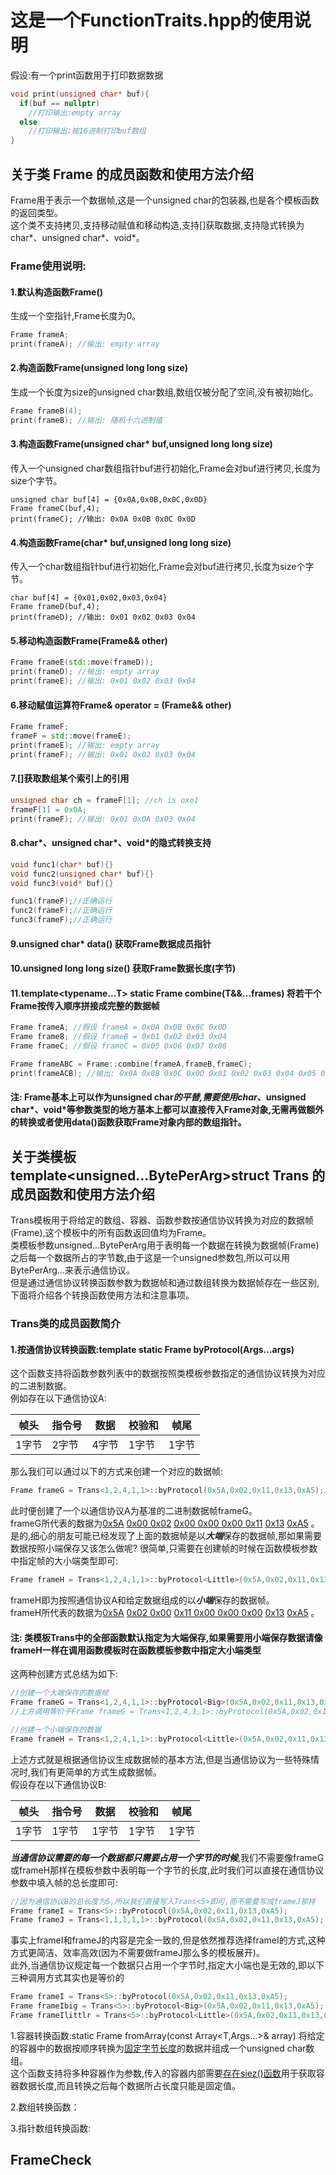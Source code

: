 # 这是一个FunctionTraits.hpp的使用说明

假设:有一个print函数用于打印数据数据
```c++
void print(unsigned char* buf){
  if(buf == nullptr)
    //打印输出:empty array
  else
    //打印输出:按16进制打印buf数组
}
```

## 关于类 Frame 的成员函数和使用方法介绍
Frame用于表示一个数据帧,这是一个unsigned char的包装器,也是各个模板函数的返回类型。 <br />
这个类不支持拷贝,支持移动赋值和移动构造,支持[]获取数据,支持隐式转换为char*、unsigned char*、void*。<br />

### Frame使用说明:<br />
#### 1.默认构造函数Frame()
生成一个空指针,Frame长度为0。 <br />
```c++
Frame frameA;
print(frameA); //输出: empty array
```

#### 2.构造函数Frame(unsigned long long size)
生成一个长度为size的unsigned char数组,数组仅被分配了空间,没有被初始化。<br />
```c++
Frame frameB(4);
print(frameB); //输出: 随机十六进制值
```

#### 3.构造函数Frame(unsigned char* buf,unsigned long long size)
传入一个unsigned char数组指针buf进行初始化,Frame会对buf进行拷贝,长度为size个字节。<br />
```
unsigned char buf[4] = {0x0A,0x0B,0x0C,0x0D}
Frame frameC(buf,4);
print(frameC); //输出: 0x0A 0x0B 0x0C 0x0D
```

#### 4.构造函数Frame(char* buf,unsigned long long size)
传入一个char数组指针buf进行初始化,Frame会对buf进行拷贝,长度为size个字节。<br />
```
char buf[4] = {0x01,0x02,0x03,0x04}
Frame frameD(buf,4);
print(frameD); //输出: 0x01 0x02 0x03 0x04
```

#### 5.移动构造函数Frame(Frame&& other)
```c++
Frame frameE(std::move(frameD));
print(frameD); //输出: empty array
print(frameE); //输出: 0x01 0x02 0x03 0x04
```

#### 6.移动赋值运算符Frame& operator = (Frame&& other) 
```c++
Frame frameF;
frameF = std::move(frameE);
print(frameE); //输出: empty array
print(frameF); //输出: 0x01 0x02 0x03 0x04
```

#### 7.[]获取数组某个索引上的引用
```c++
unsigned char ch = frameF[1]; //ch is oxo1
frameF[1] = 0x0A;
print(frameF); //输出: 0x01 0x0A 0x03 0x04
```

#### 8.char*、unsigned char*、void*的隐式转换支持
```c++
void func1(char* buf){}
void func2(unsigned char* buf){}
void func3(void* buf){}

func1(frameF);//正确运行
func2(frameF);//正确运行
func3(frameF);//正确运行
```
#### 9.unsigned char* data() 获取Frame数据成员指针

#### 10.unsigned long long size() 获取Frame数据长度(字节) 

#### 11.template<typename...T> static Frame combine(T&&...frames) 将若干个Frame按传入顺序拼接成完整的数据帧 
```c++
Frame frameA; //假设 frameA = 0x0A 0x0B 0x0C 0x0D
Frame frameB; //假设 frameB = 0x01 0x02 0x03 0x04
Frame frameC; //假设 frameC = 0x05 0x06 0x07 0x08

Frame frameABC = Frame::combine(frameA,frameB,frameC);
print(frameACB); //输出: 0x0A 0x0B 0x0C 0x0D 0x01 0x02 0x03 0x04 0x05 0x06 0x07 0x08
```
#### 注: Frame基本上可以作为unsigned char*的平替,需要使用char*、unsigned char*、void*等参数类型的地方基本上都可以直接传入Frame对象,无需再做额外的转换或者使用data()函数获取Frame对象内部的数组指针。 <br />

## 关于类模板 template<unsigned...BytePerArg>struct Trans 的成员函数和使用方法介绍
Trans模板用于将给定的数组、容器、函数参数按通信协议转换为对应的数据帧(Frame),这个模板中的所有函数返回值均为Frame。<br />
类模板参数unsigned...BytePerArg用于表明每一个数据在转换为数据帧(Frame)之后每一个数据所占的字节数,由于这是一个unsigned参数包,所以可以用BytePerArg...来表示通信协议。<br />
但是通过通信协议转换函数参数为数据帧和通过数组转换为数据帧存在一些区别,下面将介绍各个转换函数使用方法和注意事项。<br />

### Trans类的成员函数简介
#### 1.按通信协议转换函数:template<ByteMode Mode = Big, typename...Args> static Frame byProtocol(Args...args)
这个函数支持将函数参数列表中的数据按照类模板参数指定的通信协议转换为对应的二进制数据。<br />
例如存在以下通信协议A:<br />

帧头  | 指令号 | 数据  | 校验和 | 帧尾
----  | ----- | ----- | ----- | -----
1字节 | 2字节 |  4字节 | 1字节 | 1字节

那么我们可以通过以下的方式来创建一个对应的数据帧:
```c++
Frame frameG = Trans<1,2,4,1,1>::byProtocol(0x5A,0x02,0x11,0x13,0xA5);//创建一个大端保存的数据帧
```
此时便创建了一个以通信协议A为基准的二进制数据帧frameG。 <br />
frameG所代表的数据为<ins>0x5A</ins> <ins>0x00 0x02</ins> <ins>0x00 0x00 0x00 0x11</ins> <ins>0x13</ins> <ins>0xA5</ins> 。 <br />
是的,细心的朋友可能已经发现了上面的数据帧是以***大端***保存的数据帧,那如果需要数据按照小端保存又该怎么做呢? 很简单,只需要在创建帧的时候在函数模板参数中指定帧的大小端类型即可:
```c++
Frame frameH = Trans<1,2,4,1,1>::byProtocol<Little>(0x5A,0x02,0x11,0x13,0xA5);//创建一个小端保存的数据
```
frameH即为按照通信协议A和给定数据组成的以***小端***保存的数据帧。 <br />
frameH所代表的数据为<ins>0x5A</ins> <ins>0x02 0x00</ins> <ins>0x11 0x00 0x00 0x00</ins> <ins>0x13</ins> <ins>0xA5</ins> 。 <br />

#### 注: 类模板Trans中的全部函数默认指定为大端保存,如果需要用小端保存数据请像frameH一样在调用函数模板时在函数模板参数中指定大小端类型
这两种创建方式总结为如下:
```c++
//创建一个大端保存的数据帧
Frame frameG = Trans<1,2,4,1,1>::byProtocol<Big>(0x5A,0x02,0x11,0x13,0xA5);
//上方调用等价于Frame frameG = Trans<1,2,4,1,1>::byProtocol(0x5A,0x02,0x11,0x13,0xA5)

//创建一个小端保存的数据
Frame frameH = Trans<1,2,4,1,1>::byProtocol<Little>(0x5A,0x02,0x11,0x13,0xA5);
```
上述方式就是根据通信协议生成数据帧的基本方法,但是当通信协议为一些特殊情况时,我们有更简单的方式生成数据帧。 <br />
假设存在以下通信协议B: <br />

帧头  | 指令号 | 数据  | 校验和 | 帧尾
----  | ----- | ----- | ----- | -----
1字节 | 1字节 |  1字节 | 1字节 | 1字节

***当通信协议需要的每一个数据都只需要占用一个字节的时候***,我们不需要像frameG或frameH那样在模板参数中表明每一个字节的长度,此时我们可以直接在通信协议参数中填入帧的总长度即可: <br />
```c++
//因为通信协议B的总长度为5,所以我们直接写入Trans<5>即可,而不需要写成frameJ那样
Frame frameI = Trans<5>::byProtocol(0x5A,0x02,0x11,0x13,0xA5);
Frame frameJ = Trans<1,1,1,1,1>::byProtocol(0x5A,0x02,0x11,0x13,0xA5);
```
事实上frameI和frameJ的内容是完全一致的,但是依然推荐选择frameI的方式,这种方式更简洁、效率高效(因为不需要做frameJ那么多的模板展开)。<br />
此外,当通信协议规定每一个数据只占用一个字节时,指定大小端也是无效的,即以下三种调用方式其实也是等价的
```c++
Frame frameI = Trans<5>::byProtocol(0x5A,0x02,0x11,0x13,0xA5);
Frame frameIbig = Trans<5>::byProtocol<Big>(0x5A,0x02,0x11,0x13,0xA5);
Frame frameIlittlr = Trans<5>::byProtocol<Little>(0x5A,0x02,0x11,0x13,0xA5);
```

1.容器转换函数:static Frame fromArray(const Array<T,Args...>& array) 将给定的容器中的数据按顺序转换为<ins>固定字节长度</ins>的数据并组成一个unsigned char数组。 <br />
这个函数支持将多种容器作为参数,传入的容器内部需要<ins>存在siez()函数</ins>用于获取容器数据长度,而且转换之后每个数据所占长度只能是固定值。

2.数组转换函数：

3.指针数组转换函数:



## FrameCheck

